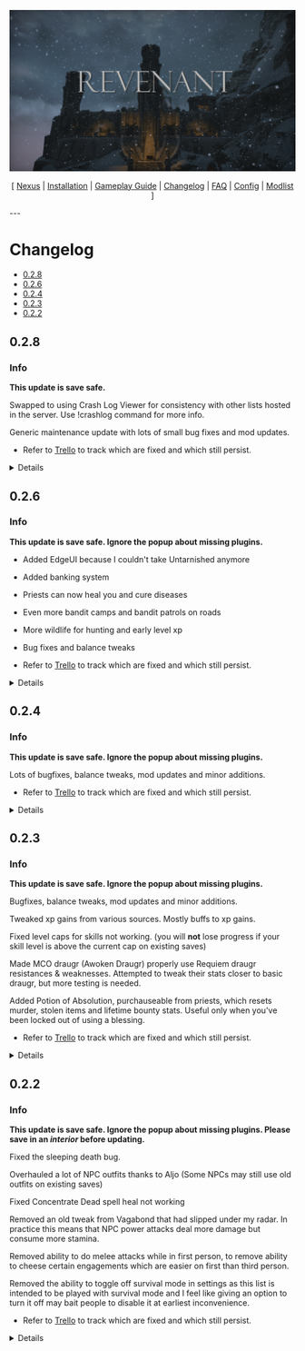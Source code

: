 ![](https://raw.githubusercontent.com/Oghma-Infinium/Revenant/main/images/banner.png)

<p align="center">
  [ <a href="https://www.nexusmods.com/skyrimspecialedition/mods/95364">Nexus</a> |
  <a href="https://github.com/Oghma-Infinium/Revenant/blob/main/README.md">Installation</a> |
  <a href="https://github.com/Oghma-Infinium/Revenant/blob/main/Documentation/GAMEPLAY.md">Gameplay Guide<a/> |
  <a href="https://github.com/Oghma-Infinium/Revenant/blob/main/CHANGELOG.md">Changelog</a> |
  <a href="https://github.com/Oghma-Infinium/Revenant/blob/main/Documentation/FAQ.md">FAQ</a> |
  <a href="https://github.com/Oghma-Infinium/Revenant/blob/main/Documentation/CONFIG.md">Config</a> |
  <a href="https://loadorderlibrary.com/lists/Revenant">Modlist</a> ]
</p>
---

# Changelog
- [0.2.8](#028)
- [0.2.6](#026)
- [0.2.4](#024)
- [0.2.3](#023)
- [0.2.2](#022)

</Details>


## 0.2.8

### Info

**This update is save safe.**

Swapped to using Crash Log Viewer for consistency with other lists hosted in the server. Use !crashlog command for more info.

Generic maintenance update with lots of small bug fixes and mod updates.

 - Refer to [Trello](https://trello.com/b/DneP4c8p/revenant) to track which are fixed and which still persist.

<Details>  

### Added
  - Poisoner's Aid
  - Requiem - 3BFTweaks - Extended Cut - Saints and Seducers Patch

</Details>


## 0.2.6

### Info

**This update is save safe. Ignore the popup about missing plugins.**

- Added EdgeUI because I couldn't take Untarnished anymore
- Added banking system
- Priests can now heal you and cure diseases
- Even more bandit camps and bandit patrols on roads
- More wildlife for hunting and early level xp
- Bug fixes and balance tweaks

 - Refer to [Trello](https://trello.com/b/DneP4c8p/revenant) to track which are fixed and which still persist.

<Details>  

### Added
  - EdgeUI
  - Elden Ring Active Effects
  - Simple Bandit Camps
  - More Stuff 2 Kill
  - More Wildlife in Falkreath Hold - Redux
  - Bandit Encounters Redux
  - Armored Draugr Corpses
  - Sholves Bury Bodies
  - No Need to Ask... Bounty is Served
  - Welcome Back to the Bee and Barb
  - Hide Quest Items in Container Menu
  - Slip off Slopes
  - Useful Scrolls - Drop to Cast
  - Clearable Ruunvald
  - Civil War Patrol Bounty Disabled
  - Priests Can Cure Diseases
  - Please Heal Me - Priests Can Heal
  - Dragon Souls Heal You
  - Simple Banking
  - Andrealphus' Exploit Fixes
  - Simplicity of Seeding
  - ELAF Dig Treasures

</Details>

## 0.2.4

### Info

**This update is save safe. Ignore the popup about missing plugins.**

Lots of bugfixes, balance tweaks, mod updates and minor additions.

 - Refer to [Trello](https://trello.com/b/DneP4c8p/revenant) to track which are fixed and which still persist.

<Details>  

### Added
  - Oread - Spriggan Sounds SFX Rework
  - Magic Casting Utilities
    - Yeah this was a requirement to 3tweaks which I was missing... oops
  - Carriage Drivers SE by Xtudo

</Details>

## 0.2.3

### Info

**This update is save safe. Ignore the popup about missing plugins.**

Bugfixes, balance tweaks, mod updates and minor additions.

Tweaked xp gains from various sources. Mostly buffs to xp gains.

Fixed level caps for skills not working. (you will **not** lose progress if your skill level is above the current cap on existing saves)

Made MCO draugr (Awoken Draugr) properly use Requiem draugr resistances & weaknesses. Attempted to tweak their stats closer to basic draugr, but more testing is needed.

Added Potion of Absolution, purchauseable from priests, which resets murder, stolen items and lifetime bounty stats. Useful only when you've been locked out of using a blessing.

 - Refer to [Trello](https://trello.com/b/DneP4c8p/revenant) to track which are fixed and which still persist.

<Details>  

### Added
  - Nordic Ruins Tower Rework
  - Requiem - Seasonal Plant Fixes
  - Embers XD - Patch - Survival Mode
  - Kreate + DALC Fix Preset
    - I'm still 50/50 on this. More testing is needed if the performance impact from this is significant.
    - What this mod does is improve lighting/shadow accuracy somewhat.
  - Styyx Requiem Fixes and Tweaks
    - Fixes couple bugs Requiem had with controllers

</Details>

## 0.2.2

### Info

**This update is save safe. Ignore the popup about missing plugins. Please save in an *interior* before updating.**

Fixed the sleeping death bug. 

Overhauled a lot of NPC outfits thanks to Aljo (Some NPCs may still use old outfits on existing saves)

Fixed Concentrate Dead spell heal not working

Removed an old tweak from Vagabond that had slipped under my radar. In practice this means that NPC power attacks deal more damage but consume more stamina.

Removed ability to do melee attacks while in first person, to remove ability to cheese certain engagements which are easier on first than third person.

Removed the ability to toggle off survival mode in settings as this list is intended to be played with survival mode and I feel like giving an option to turn it off may bait people to disable it at earliest inconvenience.

 - Refer to [Trello](https://trello.com/b/DneP4c8p/revenant) to track which are fixed and which still persist.

<Details>  

### Added
  - Aljo's outfit overhaul
    - and lots of assets it uses
  - Cure Potions for Vendors Skypatcher
  - Requiem - Honed Metal Patch
    - I changed some perk requirements from the main patch. Just read the perk descriptions in-game.


### Removed
  - EEK's beautiful Whiterun
    - Caused crashes but at least Whiterun performance is now better
  - Precision Chaos Trail Divinity
    - This is just the toggleable trail in powers menu, enchanted weapons still have trails

</Details>

